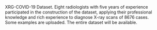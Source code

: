 XRG-COVID-19 Dataset. Eight radiologists with five years of experience participated in the construction of the dataset, applying their professional knowledge and rich experience to diagnose X-ray scans of 8676 cases. Some examples are uploaded. The entire dataset will be available.
